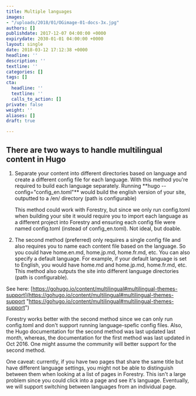 ```yaml
---
title: Multiple languages
images:
- "/uploads/2018/01/OGimage-01-docs-3x.jpg"
authors: []
publishdate: 2017-12-07 04:00:00 +0000
expirydate: 2030-01-01 04:00:00 +0000
layout: single
date: 2018-03-12 17:12:38 +0000
headline: ''
description: ''
textline: ''
categories: []
tags: []
cta:
  headline: ''
  textline: ''
  calls_to_action: []
private: false
weight: ''
aliases: []
draft: true

---
```

## There are two ways to handle multilingual content in Hugo

1. Separate your content into different directories based on language and create a different config file for each language.   With this method you're required to build each language separately. Running \*\*hugo --config="config_en.toml"\*\* would build the english version of your site, outputted to a /en/ directory (path is configurable)  
     
   This method could work with Forestry, but since we only run config.toml when building your site it would require you to import each language as a different project into Forestry and ensuring each config file were named config.toml (instead of config_en.toml). Not ideal, but doable.
2. The second method (preferred) only requires a single config file and also requires you to name each content file based on the language. So you could have home.en.md, home.jp.md, home.fr.md, etc. You can also specify a default language. For example, if your default language is set to English, you would have home.md and home.jp.md, home.fr.md, etc.  This method also outputs the site into different language directories (path is configurable).

See here: [https://gohugo.io/content/multilingual#multilingual-themes-support](https://gohugo.io/content/multilingual#multilingual-themes-support "https://gohugo.io/content/multilingual#multilingual-themes-support")

Forestry works better with the second method since we can only run config.toml and don't support running language-spefic config files. Also, the Hugo documentation for the second method was last updated last month, whereas, the documentation for the first method was last updated in Oct 2016.  One might assume the community will better support for the second method.

One caveat: currently, if you have two pages that share the same title but have different language settings, you might not be able to distinguish between them when looking at a list of pages in Forestry.  This isn't a large problem since you could click into a page and see it's language. Eventually, we will support switching between languages from an individual page.